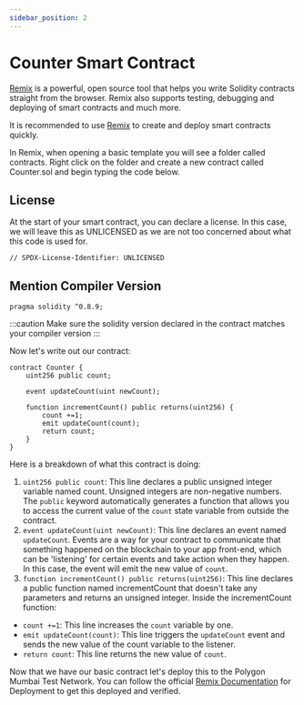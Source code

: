 ```yaml
---
sidebar_position: 2
---
```


# Counter Smart Contract

[Remix](https://remix.ethereum.org/) is a powerful, open source tool that helps you write Solidity contracts straight from the browser. Remix also supports testing, debugging and deploying of smart contracts and much more.

It is recommended to use [Remix](https://remix.ethereum.org/) to create and deploy smart contracts quickly.

In Remix, when opening a basic template you will see a folder called contracts. Right click on the folder and create a new contract called Counter.sol and begin typing the code below.

## License

At the start of your smart contract, you can declare a license. In this case, we will leave this as UNLICENSED as we are not too concerned about what this code is used for.

```
// SPDX-License-Identifier: UNLICENSED
```

## Mention Compiler Version

```
pragma solidity ^0.8.9;
```

:::caution
Make sure the solidity version declared in the contract matches your compiler version
:::

Now let's write out our contract:

```solidity
contract Counter {
    uint256 public count;

    event updateCount(uint newCount);

    function incrementCount() public returns(uint256) {
        count +=1;
        emit updateCount(count);
        return count;
    }
}
```

Here is a breakdown of what this contract is doing:

1. `uint256 public count`: This line declares a public unsigned integer variable named count. Unsigned integers are non-negative numbers. The `public` keyword automatically generates a function that allows you to access the current value of the `count` state variable from outside the contract.
2. `event updateCount(uint newCount)`: This line declares an event named `updateCount`. Events are a way for your contract to communicate that something happened on the blockchain to your app front-end, which can be 'listening' for certain events and take action when they happen. In this case, the event will emit the new value of `count`.
3. `function incrementCount() public returns(uint256)`: This line declares a public function named incrementCount that doesn't take any parameters and returns an unsigned integer.
   Inside the incrementCount function:

- `count +=1`: This line increases the `count` variable by one.
- `emit updateCount(count)`: This line triggers the `updateCount` event and sends the new value of the count variable to the listener.
- `return count`: This line returns the new value of `count`.

Now that we have our basic contract let's deploy this to the Polygon Mumbai Test Network. You can follow the official [Remix Documentation](https://remix-ide.readthedocs.io/en/latest/run.html) for Deployment to get this deployed and verified.
